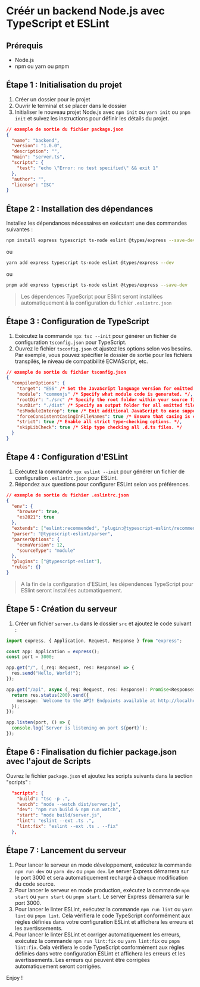 # Créér un backend Node.js avec TypeScript et ESLint

## Prérequis

- Node.js
- npm ou yarn ou pnpm

## Étape 1 : Initialisation du projet

1. Créer un dossier pour le projet
2. Ouvrir le terminal et se placer dans le dossier
3. Initialiser le nouveau projet Node.js avec `npm init` ou `yarn init` ou `pnpm init` et suivez les instructions pour définir les détails du projet.

```json
// exemple de sortie du fichier package.json
{
  "name": "backend",
  "version": "1.0.0",
  "description": "",
  "main": "server.ts",
  "scripts": {
    "test": "echo \"Error: no test specified\" && exit 1"
  },
  "author": "",
  "license": "ISC"
}
```

## Étape 2 : Installation des dépendances

Installez les dépendances nécessaires en exécutant une des commandes suivantes :

```bash
npm install express typescript ts-node eslint @types/express --save-dev
```

ou

```bash
yarn add express typescript ts-node eslint @types/express --dev
```

ou

```bash
pnpm add express typescript ts-node eslint @types/express --save-dev
```

> Les dépendences TypeScript pour ESlint seront installées automatiquement à la configuration du fichier `.eslintrc.json`

## Étape 3 : Configuration de TypeScript

1. Exécutez la commande `npx tsc --init` pour générer un fichier de configuration `tsconfig.json` pour TypeScript.
2. Ouvrez le fichier `tsconfig.json` et ajustez les options selon vos besoins. Par exemple, vous pouvez spécifier le dossier de sortie pour les fichiers transpilés, le niveau de compatibilité ECMAScript, etc.

```json
// exemple de sortie du fichier tsconfig.json
{
  "compilerOptions": {
    "target": "ES6" /* Set the JavaScript language version for emitted JavaScript and include compatible library declarations. */,
    "module": "commonjs" /* Specify what module code is generated. */,
    "rootDir": "./src" /* Specify the root folder within your source files. */,
    "outDir": "./dist" /* Specify an output folder for all emitted files. */,
    "esModuleInterop": true /* Emit additional JavaScript to ease support for importing CommonJS modules. This enables 'allowSyntheticDefaultImports' for type compatibility. */,
    "forceConsistentCasingInFileNames": true /* Ensure that casing is correct in imports. */,
    "strict": true /* Enable all strict type-checking options. */,
    "skipLibCheck": true /* Skip type checking all .d.ts files. */
  }
}
```

## Étape 4 : Configuration d'ESLint

1. Exécutez la commande `npx eslint --init` pour générer un fichier de configuration `.eslintrc.json` pour ESLint.
2. Répondez aux questions pour configurer ESLint selon vos préférences.

```json
// exemple de sortie du fichier .eslintrc.json
{
  "env": {
    "browser": true,
    "es2021": true
  },
  "extends": ["eslint:recommended", "plugin:@typescript-eslint/recommended"],
  "parser": "@typescript-eslint/parser",
  "parserOptions": {
    "ecmaVersion": 12,
    "sourceType": "module"
  },
  "plugins": ["@typescript-eslint"],
  "rules": {}
}
```

> A la fin de la configuration d'ESLint, les dépendences TypeScript pour ESlint seront installées automatiquement.

## Étape 5 : Création du serveur

1. Créer un fichier `server.ts` dans le dossier `src` et ajoutez le code suivant :

```typescript
import express, { Application, Request, Response } from "express";

const app: Application = express();
const port = 3000;

app.get("/", (_req: Request, res: Response) => {
  res.send("Hello, World!");
});

app.get("/api", async (_req: Request, res: Response): Promise<Response> => {
  return res.status(200).send({
    message: `Welcome to the API! Endpoints available at http://localhost:${port}/api/`,
  });
});

app.listen(port, () => {
  console.log(`Server is listening on port ${port}`);
});
```

## Étape 6 : Finalisation du fichier package.json avec l'ajout de Scripts

Ouvrez le fichier `package.json` et ajoutez les scripts suivants dans la section "scripts" :

```json
  "scripts": {
    "build": "tsc -p .",
    "watch": "node --watch dist/server.js",
    "dev": "npm run build & npm run watch",
    "start": "node build/server.js",
    "lint": "eslint --ext .ts .",
    "lint:fix": "eslint --ext .ts . --fix"
  },
```

## Étape 7 : Lancement du serveur

1. Pour lancer le serveur en mode développement, exécutez la commande `npm run dev` ou `yarn dev` ou `pnpm dev`.
   Le server Express démarrera sur le port 3000 et sera automatiquement rechargé à chaque modification du code source.
2. Pour lancer le serveur en mode production, exécutez la commande `npm start` ou `yarn start` ou `pnpm start`.
   Le server Express démarrera sur le port 3000.
3. Pour lancer le linter ESLint, exécutez la commande `npm run lint` ou `yarn lint` ou `pnpm lint`.
   Cela vérifiera le code TypeScript conformément aux règles définies dans votre configuration ESLint et affichera les erreurs et les avertissements.
4. Pour lancer le linter ESLint et corriger automatiquement les erreurs, exécutez la commande `npm run lint:fix` ou `yarn lint:fix` ou `pnpm lint:fix`.
   Cela vérifiera le code TypeScript conformément aux règles définies dans votre configuration ESLint et affichera les erreurs et les avertissements. Les erreurs qui peuvent être corrigées automatiquement seront corrigées.

Enjoy !
